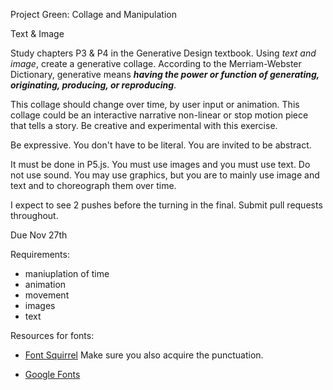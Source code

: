 Project Green: Collage and Manipulation

Text & Image 

Study chapters P3 & P4 in the Generative Design textbook. Using *text and image*, create a generative collage. According to the Merriam-Webster Dictionary, generative means **_having the power or function of generating, originating, producing, or reproducing_**.

This collage should change over time, by user input or animation. This collage could be an interactive narrative non-linear or stop motion piece that tells a story. Be creative and experimental with this exercise.

Be expressive. You don't have to be literal. You are invited to be abstract.

It must be done in P5.js. You must use images and you must use text. Do not use sound. You may use graphics, but you are to mainly use image and text and to choreograph them over time.

I expect to see 2 pushes before the turning in the final. Submit pull requests throughout.

Due Nov 27th

Requirements:

- maniuplation of time
- animation
- movement
- images
- text

Resources for fonts:

- [Font Squirrel](https://www.fontsquirrel.com/) Make sure you also acquire the punctuation. 

- [Google Fonts](https://fonts.google.com/)